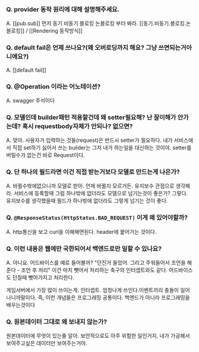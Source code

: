

### Q. provider 동작 원리에 대해 설명해주세요. 
A. [[pub.sub]] 먼저 동기 비동기 블로킹 논블로킹 부터 봐라. [[동기.비동기.블로킹.논블로킹]]  / [[Rendering 동작방식]]


### Q. default fail은 언제 쓰나요?(왜 오버로딩까지 해요? 그냥 쓰면되는거아니에요?)
A. [[default fail]]


### Q. @Operation 이라는 어노테이션? 
A. swagger 주석이다


### Q. 모델인데 builder패턴 적용할건데 왜 setter필요해? 난 잘이해가 안가는데? 혹시 requestbody자체가 안되나? 없으면?
A. 맞아. 사용자가 입력하는 것들(request)은 반드시 setter가 필요하다. 내가 서비스에서 직접 set하기 싫어서 쓰는 builder는 그저 내가 하는일을 대신하는 것이야. setter를 버릴수가 없는건 바로 Request이다. 


### Q. 단 하나의 필드라면 이건 직접 받는거보다 모델로 만드는게 나은가? 
A. 바뀔수밖에없으니까 모델로 받아. 언제 바뀔지 모르거든. 유지보수 관점으로 생각해라. 서비스에 등록할때 그럼 하나밖에 없더라도 모델으로 넘기는것이 좋은가? 그렇다. 유지보수를 생각했을때 필드가 하나밖에 없더라도 그렇게 넘기는 것이 좋다. 


### Q. `@ResponseStatus(HttpStatus.BAD_REQUEST)` 이게 왜 있어야할까?
A. http통신을 보고 curl을 이해해면된다. header에 붙어가는 것이다.


### Q. 이런 내용은 웹에만 국한되어서 백엔드로만 일할 수 있나요?
A. 아니요.  어드바이스를 예로 들어볼까? "던진거 들었어. 그리고 주워들어서 조언을 해준다 - 조언 후 처리" 이건 마치 뺏어서 처리하는 축구의 인터셉트와도 같다. 어드바이스도 던질때 뺏어가지고 처리한다.

게임서버에서 가장 많이 쓰이는게. 인터셉트. 엄청나게 쓰인다.이벤트끼리 충돌이 일어나니까말이다. 즉, 이런 개념들은 프로그래밍 공통이다. 백엔드가 아니라 프로그래밍을 배우는것이다


### Q. 원본데이터 그대로 왜 보내지 않는가?
원본데이터에 무엇이 있는줄 알아. 보안적으로도 아주 위험한 일인거지. 내가 가공해서 보여주고싶은 데이터만 보여주는거야. 



